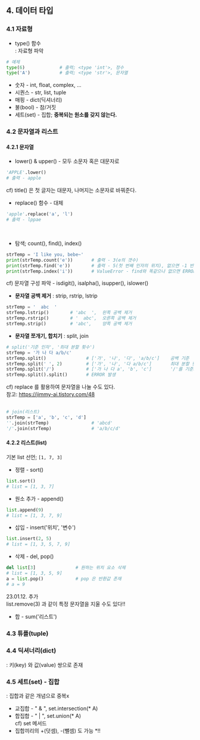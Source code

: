 ## 4. 데이터 타입  

### 4.1 자료형
* type() 함수  
: 자료형 파악
```py
# 예제
type(6)             # 출력; <type 'int'>, 정수
type('A')           # 출력; <type 'str'>, 문자열
```

* 숫자 - int, float, complex, ...  
* 시퀀스 - str, list, tuple  
* 매핑 - dict(딕셔너리)  
* 불(bool) - 참/거짓  
* 세트(set) - 집합; **중복되는 원소를 갖지 않는다.**  

### 4.2 문자열과 리스트
#### 4.2.1 문자열
* lower() & upper() - 모두 소문자 혹은 대문자로
```py
'APPLE'.lower()
# 출력 - apple
```
cf) title() 은 첫 글자는 대문자, 나머지는 소문자로 바꿔준다.  

* replace() 함수 - 대체  

```py
'apple'.replace('a', 'l')
# 출력 - lppae
```  
<br/>

* 탐색; count(), find(), index()  

```py
strTemp = 'I like you, bebe~'
print(strTemp.count('e'))       # 출력 - 3(e의 갯수)
print(strTemp.find('e'))        # 출력 - 5(첫 번째 인자의 위치), 없으면 -1 반환
print(strTemp.index('i'))       # ValueError - find와 똑같으나 없으면 ERROR
```
cf) 문자열 구성 파악 - isdigit(), isalpha(), isupper(), islower()

* __문자열 공백 제거__ : strip, rstrip, lstrip
```py
strTemp = '  abc  '
strTemp.lstrip()        # 'abc  ',  왼쪽 공백 제거
strTemp.rstrip()        # '  abc',  오른쪽 공백 제거
strTemp.strip()         # 'abc',    양쪽 공백 제거
```  

* __문자열 쪼개기, 합치기__ : split, join
```py
# split('기준 인자', '최대 분할 횟수')
strTemp = '가 나 다 a/b/c'
strTemp.split()               # ['가', '나', '다', 'a/b/c']    공백 기준
strTemp.split(' ', 2)         # ['가', '나', '다 a/b/c']       최대 분할 횟수 2라 마지막 x
strTemp.split('/')            # ['가 나 다 a', 'b', 'c']       '/'를 기준으로
strTemp.split().split()       # ERROR 발생
```
cf) replace 를 활용하여 문자열을 나눌 수도 있다.  
참고: https://jimmy-ai.tistory.com/48  
<br/>

```py
# join(리스트)
strTemp = ['a', 'b', 'c', 'd']
''.join(strTemp)                # 'abcd'
'/'.join(strTemp)               # 'a/b/c/d'
```  

#### 4.2.2 리스트(list)
기본 list 선언; `[1, 7, 3]`

* 정렬 - sort()
```py
list.sort()
# list = [1, 3, 7]
```

* 원소 추가 - append()  
```py
list.append(9)
# list = [1, 3, 7, 9]
```  
* 삽입 - insert('위치', '변수')
```py
list.insert(2, 5)
# list = [1, 3, 5, 7, 9]
```

* 삭제 - del, pop()
```py
del list[3]               # 원하는 위치 요소 삭제
# list = [1, 3, 5, 9]
a = list.pop()            # pop 은 반환값 존재
# a = 9
```
23.01.12. 추가  
list.remove(3) 과 같이 특정 문자열을 지울 수도 있다!!  

* 합 - sum('리스트')

### 4.3 튜플(tuple)

### 4.4 딕셔너리(dict)  
: 키(key) 와 값(value) 쌍으로 존재

### 4.5 세트(set) - 집합  
: 집합과 같은 개념으로 중복x  
* 교집합 - " & ", set.intersection(* A)  
* 합집합 - " | ", set.union(* A)  
cf) set 메서드  
* 집합끼리의 +(덧셈), -(뺄셈) 도 가능 *!!
